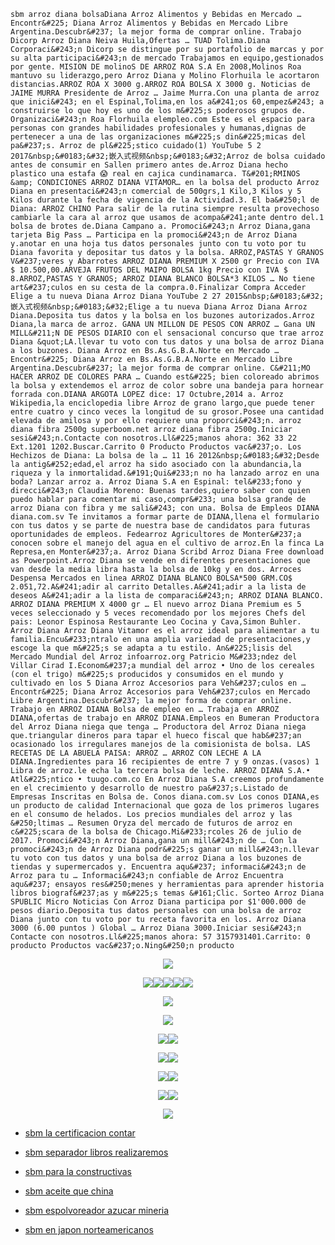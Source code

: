 
```
sbm arroz diana bolsaDiana Arroz Alimentos y Bebidas en Mercado … Encontr&#225; Diana Arroz Alimentos y Bebidas en Mercado Libre Argentina.Descubr&#237; la mejor forma de comprar online. Trabajo Dicorp Arroz Diana Neiva Huila,Ofertas … TUAD Tolima.Diana Corporaci&#243;n Dicorp se distingue por su portafolio de marcas y por su alta participaci&#243;n de mercado Trabajamos en equipo,gestionados por gente. MISION DE molinoS DE ARROZ ROA S.A En 2008,Molinos Roa mantuvo su liderazgo,pero Arroz Diana y Molino Florhuila le acortaron distancias.ARROZ ROA X 3000 g.ARROZ ROA BOLSA X 3000 g. Noticias de JAIME MURRA Presidente de Arroz … Jaime Murra.Con una planta de arroz que inici&#243; en el Espinal,Tolima,en los a&#241;os 60,empez&#243; a construirse lo que hoy es uno de los m&#225;s poderosos grupos de. Organizaci&#243;n Roa Florhuila elempleo.com Este es el espacio para personas con grandes habilidades profesionales y humanas,dignas de pertenecer a una de las organizaciones m&#225;s din&#225;micas del pa&#237;s. Arroz de pl&#225;stico cuidado(1) YouTube 5 2 2017&nbsp;&#0183;&#32;嵌入式视频&nbsp;&#0183;&#32;Arroz de bolsa cuidado antes de consumir en Sallen primero antes de.Arroz Diana hecho plastico una estafa 😱 real en cajica cundinamarca. T&#201;RMINOS &amp; CONDICIONES ARROZ DIANA VITAMOR… en la bolsa del producto Arroz Diana en presentaci&#243;n comercial de 500grs,1 Kilo,3 Kilos y 5 Kilos durante la fecha de vigencia de la Actividad.3. El ba&#250;l de Diana: ARROZ CHINO Para salir de la rutina siempre resulta provechoso cambiarle la cara al arroz que usamos de acompa&#241;ante dentro del.1 bolsa de brotes de.Diana Campano a. Promoci&#243;n Arroz Diana,gana tarjeta Big Pass … Participa en la promoci&#243;n de Arroz Diana y.anotar en una hoja tus datos personales junto con tu voto por tu Diana favorita y depositar tus datos y la bolsa. ARROZ,PASTAS Y GRANOS V&#237;veres y Abarrotes ARROZ DIANA PREMIUM X 2500 gr Precio con IVA $ 10.500,00.ARVEJA FRUTOS DEL MAIPO BOLSA 1kg Precio con IVA $ 8.ARROZ,PASTAS Y GRANOS; ARROZ DIANA BLANCO BOLSA*3 KILOS … No tiene art&#237;culos en su cesta de la compra.0.Finalizar Compra Acceder Elige a tu nueva Diana Arroz Diana YouTube 2 27 2015&nbsp;&#0183;&#32;嵌入式视频&nbsp;&#0183;&#32;Elige a tu nueva Diana Arroz Diana Arroz Diana.Deposita tus datos y la bolsa en los buzones autorizados.Arroz Diana,la marca de arroz. GANA UN MILLON DE PESOS CON ARROZ … Gana UN MILL&#211;N DE PESOS DIARIO con el sensacional concurso que trae arroz Diana &quot;LA.llevar tu voto con tus datos y una bolsa de arroz Diana a los buzones. Diana Arroz en Bs.As.G.B.A.Norte en Mercado … Encontr&#225; Diana Arroz en Bs.As.G.B.A.Norte en Mercado Libre Argentina.Descubr&#237; la mejor forma de comprar online. C&#211;MO HACER ARROZ DE COLORES PARA … Cuando est&#225; bien coloreado abrimos la bolsa y extendemos el arroz de color sobre una bandeja para hornear forrada con.DIANA ARGOTA LOPEZ dice: 17 Octubre,2014 a. Arroz Wikipedia,la enciclopedia libre Arroz de grano largo,que puede tener entre cuatro y cinco veces la longitud de su grosor.Posee una cantidad elevada de amilosa y por ello requiere una proporci&#243;n. arroz diana fibra 2500g superboom.net arroz diana fibra 2500g.Iniciar sesi&#243;n.Contacte con nosotros.Ll&#225;manos ahora: 362 33 22 Ext.1201 1202.Buscar.Carrito 0 Producto Productos vac&#237;o. Los Hechizos de Diana: La bolsa de la … 11 16 2012&nbsp;&#0183;&#32;Desde la antig&#252;edad,el arroz ha sido asociado con la abundancia,la riqueza y la inmortalidad.&#191;Qui&#233;n no ha lanzado arroz en una boda? Lanzar arroz a. Arroz Diana S.A en Espinal: tel&#233;fono y direcci&#243;n Claudia Moreno: Buenas tardes,quiero saber con quien puedo hablar para comentar mi caso,compr&#233; una bolsa grande de arroz Diana con fibra y me sali&#243; con una. Bolsa de Empleos DIANA diana.com.sv Te invitamos a formar parte de DIANA,llena el formulario con tus datos y se parte de nuestra base de candidatos para futuras oportunidades de empleos. Fedearroz Agricultores de Monter&#237;a conocen sobre el manejo del agua en el cultivo de arroz.En la finca La Represa,en Monter&#237;a. Arroz Diana Scribd Arroz Diana Free download as Powerpoint.Arroz Diana se vende en diferentes presentaciones que van desde la media libra hasta la bolsa de 10kg y en dos. Arroces Despensa Mercados en linea ARROZ DIANA BLANCO BOLSA*500 GRM.CO$ 2.051,72.A&#241;adir al carrito Detalles.A&#241;adir a la lista de deseos A&#241;adir a la lista de comparaci&#243;n; ARROZ DIANA BLANCO. ARROZ DIANA PREMIUM X 4000 gr … El nuevo arroz Diana Premium es 5 veces seleccionado y 5 veces recomendado por los mejores Chefs del pais: Leonor Espinosa Restaurante Leo Cocina y Cava,Simon Buhler. Arroz Diana Arroz Diana Vitamor es el arroz ideal para alimentar a tu familia.Encu&#233;ntralo en una amplia variedad de presentaciones,y escoge la que m&#225;s se adapta a tu estilo. An&#225;lisis del Mercado Mundial del Arroz infoarroz.org Patricio M&#233;ndez del Villar Cirad I.Econom&#237;a mundial del arroz • Uno de los cereales (con el trigo) m&#225;s producidos y consumidos en el mundo y cultivado en los 5 Diana Arroz Accesorios para Veh&#237;culos en … Encontr&#225; Diana Arroz Accesorios para Veh&#237;culos en Mercado Libre Argentina.Descubr&#237; la mejor forma de comprar online. Trabajo en ARROZ DIANA Bolsa de empleo en … Trabaja en ARROZ DIANA,ofertas de trabajo en ARROZ DIANA.Empleos en Bumeran Productora del Arroz Diana niega que tenga … Productora del Arroz Diana niega que.triangular dineros para tapar el hueco fiscal que hab&#237;an ocasionado los irregulares manejos de la comisionista de bolsa. LAS RECETAS DE LA ABUELA PAISA: ARROZ … ARROZ CON LECHE A LA DIANA.Ingredientes para 16 recipientes de entre 7 y 9 onzas.(vasos) 1 Libra de arroz.le echa la tercera bolsa de leche. ARROZ DIANA S.A.• Atl&#225;ntico • tuugo.com.co En Arroz Diana S.A creemos profundamente en el crecimiento y desarrollo de nuestro pa&#237;s.Listado de Empresas Inscritas en Bolsa de. Conos diana.com.sv Los conos DIANA,es un producto de calidad Internacional que goza de los primeros lugares en el consumo de helados. Los precios mundiales del arroz y las &#250;ltimas … Resumen Oryza del mercado de futuros de arroz en c&#225;scara de la bolsa de Chicago.Mi&#233;rcoles 26 de julio de 2017. Promoci&#243;n Arroz Diana,gana un mill&#243;n de … Con la promoci&#243;n de Arroz Diana podr&#225;s ganar un mill&#243;n.llevar tu voto con tus datos y una bolsa de arroz Diana a los buzones de tiendas y supermercados y. Encuentra aqu&#237; informaci&#243;n de Arroz para tu … Informaci&#243;n confiable de Arroz Encuentra aqu&#237; ensayos res&#250;menes y herramientas para aprender historia libros biograf&#237;as y m&#225;s temas &#161;Clic. Sorteo Arroz Diana SPUBLIC Micro Noticias Con Arroz Diana participa por $1'000.000 de pesos diario.Deposita tus datos personales con una bolsa de arroz Diana junto con tu voto por tu receta favorita en los. Arroz Diana 3000 (6.00 puntos ) Global … Arroz Diana 3000.Iniciar sesi&#243;n Contacte con nosotros.Ll&#225;manos ahora: 57 3157931401.Carrito: 0 producto Productos vac&#237;o.Ning&#250;n producto 
```

<div align="center">

<a href="https://es-crusher.shibang-china.com/github&k=sbm+arroz+diana+bolsa"><img src="https://static.shibang-china.com/es/crusher/logo.jpg"></a>

<a href="https://es-crusher.shibang-china.com/github&k=sbm+arroz+diana+bolsa"><img src="https://static.shibang-china.com/es/crusher/index.jpg"></a><a href="https://es-crusher.shibang-china.com/material.htmlgithub&k=sbm+arroz+diana+bolsa"><img src="https://static.shibang-china.com/es/crusher/material.jpg"></a><a href="https://es-crusher.shibang-china.com/application.htmlgithub&k=sbm+arroz+diana+bolsa"><img src="https://static.shibang-china.com/es/crusher/application.jpg"></a><a href="https://es-crusher.shibang-china.com/aboutus.htmlgithub&k=sbm+arroz+diana+bolsa"><img src="https://static.shibang-china.com/es/crusher/aboutus.jpg"></a><a href="https://es-crusher.shibang-china.com/contact.htmlgithub&k=sbm+arroz+diana+bolsa"><img src="https://static.shibang-china.com/es/crusher/contact.jpg"></a>

<a href="https://es-crusher.shibang-china.com/github&k=sbm+arroz+diana+bolsa"><img src="https://static.shibang-china.com/es/crusher/banner.jpg"></a>

<a href="https://swt.shibang-china.com/github&k=sbm+arroz+diana+bolsa"><img src="https://static.shibang-china.com/es/crusher/text.jpg"></a>

<a href="https://swt.shibang-china.com/github&k=sbm+arroz+diana+bolsa"><img src="https://static.shibang-china.com/es/crusher/chat.jpg"></a><a href="https://es-crusher.shibang-china.com/contact.htmlgithub&k=sbm+arroz+diana+bolsa"><img src="https://static.shibang-china.com/es/crusher/message.jpg"></a>

<a href="https://es-crusher.shibang-china.com/products/pe.htmlgithub&k=sbm+arroz+diana+bolsa"><img src="https://static.shibang-china.com/es/crusher/pe.jpg"></a><a href="https://es-crusher.shibang-china.com/products/pf.htmlgithub&k=sbm+arroz+diana+bolsa"><img src="https://static.shibang-china.com/es/crusher/pf.jpg"></a>

<a href="https://es-crusher.shibang-china.com/products/hpt.htmlgithub&k=sbm+arroz+diana+bolsa"><img src="https://static.shibang-china.com/es/crusher/hpt.jpg"></a><a href="https://es-crusher.shibang-china.com/products/vsi.htmlgithub&k=sbm+arroz+diana+bolsa"><img src="https://static.shibang-china.com/es/crusher/vsi.jpg"></a>

<a href="https://es-crusher.shibang-china.com/products/klv.htmlgithub&k=sbm+arroz+diana+bolsa"><img src="https://static.shibang-china.com/es/crusher/klv.jpg"></a><a href="https://es-crusher.shibang-china.com/products/portable.htmlgithub&k=sbm+arroz+diana+bolsa"><img src="https://static.shibang-china.com/es/crusher/portable.jpg"></a>

<a href="https://swt.shibang-china.com/github&k=sbm+arroz+diana+bolsa"><img src="https://static.shibang-china.com/es/crusher/case.jpg"></a>

</div>


* [sbm la certificacion contar](sbm%20la%20certificacion%20contar.md)

* [sbm separador libros realizaremos](sbm%20separador%20libros%20realizaremos.md)

* [sbm para la constructivas](sbm%20para%20la%20constructivas.md)

* [sbm aceite que china](sbm%20aceite%20que%20china.md)

* [sbm espolvoreador azucar mineria](sbm%20espolvoreador%20azucar%20mineria.md)

* [sbm en japon norteamericanos](sbm%20en%20japon%20norteamericanos.md)